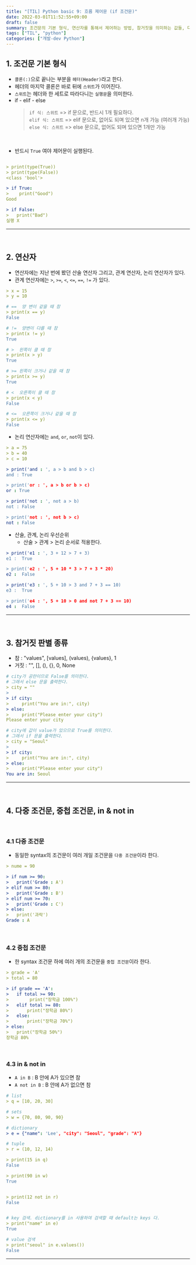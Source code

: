 ```yaml
---
title: "[TIL] Python basic 9: 흐름 제어문 (if 조건문)"
date: 2022-03-01T11:52:55+09:00
draft: false
summary: 조건문의 기본 형식, 연산자를 통해서 제어하는 방법, 참거짓을 의미하는 값들, 다중 및 중첩 조건문, in & not in 으로 제어하는 방법을 알아본다.
tags: ["TIL", "python"]
categories: ["개발-dev Python"]
---
```


## 1. 조건문 기본 형식

- `콜론(:)`으로 끝나는 부분을 `헤더(Header)`라고 한다.
- 헤더의 마지막 콜론은 바로 뒤에 `스위트`가 이어진다.
- `스위트`는 헤더와 한 세트로 따라다니는 `실행문`을 의미한다.
- if - elif - else
  > `if 식: 스위트` => if 문으로, 반드시 1개 필요하다.  
  > `elif 식: 스위트` => elif 문으로, 없어도 되며 있으면 n개 가능 (여러개 가능)  
  > `else 식: 스위트` => else 문으로, 없어도 되며 있으면 1개만 가능

<br>

- 반드시 `True` 여야 제어문이 실행된다.

```yml

> print(type(True))
> print(type(False))
<class 'bool'>

> if True:
>    print("Good")
Good

> if False:
>   print("Bad")
실행 X
```

---

<br>

## 2. 연산자

- 연산자에는 지난 번에 봤던 산술 연산자 그리고, 관계 연산자, 논리 연산자가 있다.
- 관계 연산자에는 `>`, `>=`, `<`, `<=`, `==`, `!=` 가 있다.

```yml
> x = 15
> y = 10

# ==  양 변이 같을 때 참
> print(x == y)
False

# !=  양변이 다를 때 참
> print(x != y)
True

# >  왼쪽이 클 때 참
> print(x > y)
True

# >= 왼쪽이 크거나 같을 때 참
> print(x >= y)
True

# <  오른쪽이 클 때 참
> print(x < y)
False

# <=  오른쪽이 크거나 같을 때 참
> print(x <= y)
False
```

- 논리 연산자에는 `and`, `or`, `not`이 있다.

```yml
> a = 75
> b = 40
> c = 10

> print('and : ', a > b and b > c)
and : True

> print('or : ', a > b or b > c)
or : True

> print('not : ', not a > b)
not : False

> print('not : ', not b > c)
not : False
```

- 산술, 관계, 논리 우선순위
  - 산술 > 관계 > 논리 순서로 적용한다.

```yml
> print('e1 : ', 3 + 12 > 7 + 3)
e1 :  True

> print('e2 : ', 5 + 10 * 3 > 7 + 3 * 20)
e2 :  False

> print('e3 : ', 5 + 10 > 3 and 7 + 3 == 10)
e3 :  True

> print('e4 : ', 5 + 10 > 0 and not 7 + 3 == 10)
e4 :  False

```

---

<br>

## 3. 참거짓 판별 종류

- 참 : "values", [values], (values), {values}, 1
- 거짓 : "", [], (), {}, 0, None

```yml
# city가 공란이므로 False를 의미한다.
# 그래서 else 문을 출력한다.
> city = ""
>
> if city:
>     print("You are in:", city)
> else:
>     print("Please enter your city")
Please enter your city

# city에 값이 value가 있으므로 True를 의미한다.
# 그래서 if 문을 출력한다.
> city = "Seoul"
>
> if city:
>     print("You are in:", city)
> else:
>     print("Please enter your city")
You are in: Seoul

```

---

<br>

## 4. 다중 조건문, 중첩 조건문, in & not in

<br>

### 4.1 다중 조건문

- 동일한 syntax의 조건문이 여러 개일 조건문을 `다중 조건문`이라 한다.

```yml
> nume = 90

> if num >= 90:
>   print('Grade : A')
> elif num >= 80:
>   print('Grade : B')
> elif num >= 70:
>   print('Grade : C')
> else:
>   print('과락')
Grade : A

```

<br>

### 4.2 중첩 조건문

- 한 syntax 조건문 하에 여러 개의 조건문을 `중첩 조건문`이라 한다.

```yml
> grade = 'A'
> total = 80

> if grade == 'A':
>   if total >= 90:
>        print("장학금 100%")
>   elif total >= 80:
>       print("장학금 80%")
>   else:
>       print("장학금 70%")
> else:
>   print("장학금 50%")
장학금 80%

```

<br>

### 4.3 in & not in

- `A in B` : B 안에 A가 있으면 참
- `A not in B` : B 안에 A가 없으면 참

```yml
# list
> q = [10, 20, 30]

# sets
> w = {70, 80, 90, 90}

# dictionary
> e = {"name": 'Lee', "city": "Seoul", "grade": "A"}

# tuple
> r = (10, 12, 14)

> print(15 in q)
False

> print(90 in w)
True


> print(12 not in r)
False


# key 검색. dictionary를 in 사용하여 검색할 때 default는 keys 다.
> print("name" in e)
True

# value 검색
> print("seoul" in e.values())
False

```

---

<br>
